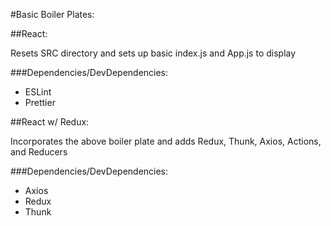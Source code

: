 #Basic Boiler Plates:

##React:

  Resets SRC directory and sets up basic index.js and App.js to display

###Dependencies/DevDependencies:
* ESLint
* Prettier

##React w/ Redux:

  Incorporates the above boiler plate and adds Redux, Thunk, Axios, Actions, and Reducers

###Dependencies/DevDependencies:

* Axios
* Redux
* Thunk